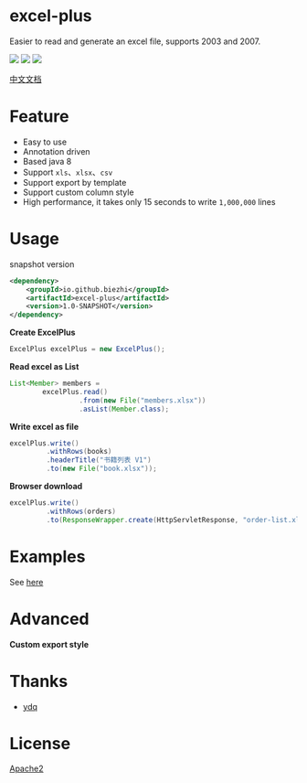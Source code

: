 # excel-plus

Easier to read and generate an excel file, supports 2003 and 2007.

[![](https://img.shields.io/travis/biezhi/excel-plus.svg)](https://travis-ci.org/biezhi/excel-plus)
[![](https://img.shields.io/maven-central/v/io.github.biezhi/excel-plus.svg)](https://mvnrepository.com/artifact/io.github.biezhi/excel-plus)
[![](https://img.shields.io/badge/license-Apache2-FF0080.svg)](https://github.com/biezhi/excel-plus/blob/master/LICENSE)

<a href="https://biezhi.github.io/excel-plus/" target="_blank">中文文档</a>

# Feature

- Easy to use
- Annotation driven
- Based java 8
- Support `xls`、`xlsx`、`csv`
- Support export by template
- Support custom column style
- High performance, it takes only 15 seconds to write `1,000,000` lines

# Usage

snapshot version

```xml
<dependency>
    <groupId>io.github.biezhi</groupId>
    <artifactId>excel-plus</artifactId>
    <version>1.0-SNAPSHOT</version>
</dependency>
```

**Create ExcelPlus**

```java
ExcelPlus excelPlus = new ExcelPlus();
```

**Read excel as List**

```java
List<Member> members = 
        excelPlus.read()
                 .from(new File("members.xlsx"))
                 .asList(Member.class);
```

**Write excel as file**

```java
excelPlus.write()
         .withRows(books)
         .headerTitle("书籍列表 V1")
         .to(new File("book.xlsx"));
```

**Browser download**

```java
excelPlus.write()
         .withRows(orders)
         .to(ResponseWrapper.create(HttpServletResponse, "order-list.xls"));
```

# Examples

See [here](https://github.com/biezhi/excel-plus/tree/master/src/test/java/io/github/biezhi/excel/plus/Examples.java)

# Advanced

**Custom export style**

# Thanks

- [ydq](https://github.com/ydq)

# License

[Apache2](https://github.com/biezhi/excel-plus/blob/master/LICENSE)